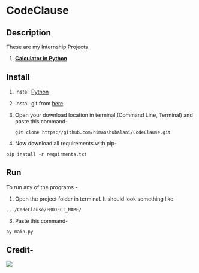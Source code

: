# CodeClause

## Description
These are my Internship Projects
1. **[Calculator in Python](https://github.com/himanshubalani/CodeClause/tree/main/Calculator)**


## Install
1. Install [Python](https://www.python.org/downloads/)
2. Install git from [here](https://git-scm.com/book/en/v2/Getting-Started-Installing-Git)
3. Open your download location in terminal (Command Line, Terminal) and paste this command-
  
    ````
    git clone https://github.com/himanshubalani/CodeClause.git
   ````
4. Now download all requirements with pip-
  
  
  ````
  pip install -r requirments.txt
  ````
  
## Run
To run any of the programs -
1. Open the project folder in terminal. It should look something like
  ```
  .../CodeClause/PROJECT_NAME/
  ```
3. Paste this command-
  ````
  py main.py
  ````
  
## Credit-
<a href = "https://lnk.bio/z2lx"> <img src="https://github.com/himanshubalani/nameheaders/blob/main/Github%20Python.png"> </a>
